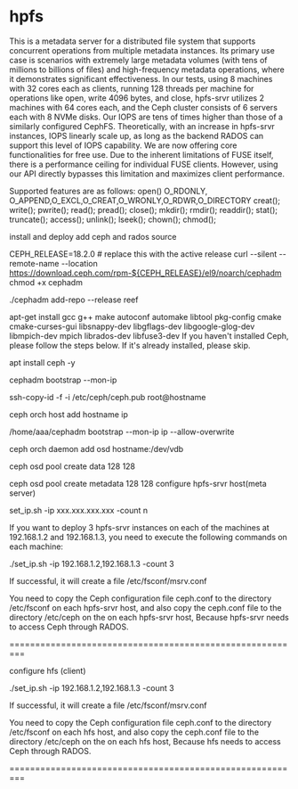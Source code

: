 # hpfs

This is a metadata server for a distributed file system that supports concurrent operations from multiple metadata instances. Its primary use case is scenarios with extremely large metadata volumes (with tens of millions to billions of files) and high-frequency metadata operations, where it demonstrates significant effectiveness. In our tests, using 8 machines with 32 cores each as clients, running 128 threads per machine for operations like open, write 4096 bytes, and close, hpfs-srvr utilizes 2 machines with 64 cores each, and the Ceph cluster consists of 6 servers each with 8 NVMe disks. Our IOPS are tens of times higher than those of a similarly configured CephFS. Theoretically, with an increase in hpfs-srvr instances, IOPS linearly scale up, as long as the backend RADOS can support this level of IOPS capability. We are now offering core functionalities for free use. Due to the inherent limitations of FUSE itself, there is a performance ceiling for individual FUSE clients. However, using our API directly bypasses this limitation and maximizes client performance.

Supported features are as follows: open() O_RDONLY, O_APPEND,O_EXCL,O_CREAT,O_WRONLY,O_RDWR,O_DIRECTORY creat(); write(); pwrite(); read(); pread(); close(); mkdir(); rmdir(); readdir(); stat(); truncate(); access(); unlink(); lseek(); chown(); chmod();

install and deploy
add ceph and rados source

CEPH_RELEASE=18.2.0 # replace this with the active release curl --silent --remote-name --location https://download.ceph.com/rpm-${CEPH_RELEASE}/el9/noarch/cephadm chmod +x cephadm

./cephadm add-repo --release reef

apt-get install gcc g++ make autoconf automake libtool pkg-config cmake cmake-curses-gui libsnappy-dev libgflags-dev libgoogle-glog-dev libmpich-dev mpich librados-dev libfuse3-dev
If you haven't installed Ceph, please follow the steps below. If it's already installed, please skip.

apt install ceph -y

cephadm bootstrap --mon-ip

ssh-copy-id -f -i /etc/ceph/ceph.pub root@hostname

ceph orch host add hostname ip

/home/aaa/cephadm bootstrap --mon-ip ip --allow-overwrite

ceph orch daemon add osd hostname:/dev/vdb

ceph osd pool create data 128 128

ceph osd pool create metadata 128 128
configure hpfs-srvr host(meta server)

set_ip.sh -ip xxx.xxx.xxx.xxx -count n

If you want to deploy 3 hpfs-srvr instances on each of the machines at 192.168.1.2 and 192.168.1.3, you need to execute the following commands on each machine:

./set_ip.sh -ip 192.168.1.2,192.168.1.3 -count 3

If successful, it will create a file /etc/fsconf/msrv.conf

You need to copy the Ceph configuration file ceph.conf to the directory /etc/fsconf on each hpfs-srvr host, and also copy the ceph.conf file to the directory /etc/ceph on the on each hpfs-srvr host, Because hpfs-srvr needs to access Ceph through RADOS.

=========================================================

configure hfs (client)

./set_ip.sh -ip 192.168.1.2,192.168.1.3 -count 3

If successful, it will create a file /etc/fsconf/msrv.conf

You need to copy the Ceph configuration file ceph.conf to the directory /etc/fsconf on each hfs host, and also copy the ceph.conf file to the directory /etc/ceph on the on each hfs host, Because hfs needs to access Ceph through RADOS.

=========================================================

